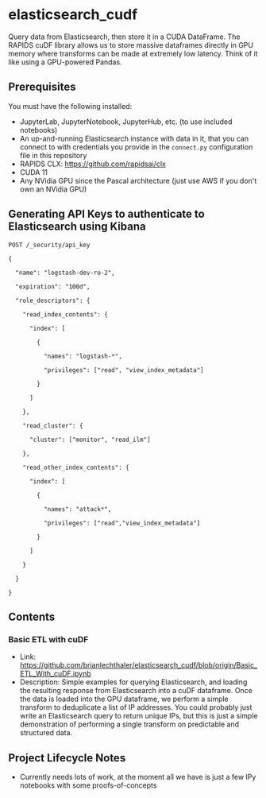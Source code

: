 # elasticsearch_cudf
Query data from Elasticsearch, then store it in a CUDA DataFrame. The RAPIDS cuDF library allows us to store massive dataframes directly in GPU memory where transforms can be made at extremely low latency. Think of it like using a GPU-powered Pandas.


## Prerequisites
You must have the following installed:
* JupyterLab, JupyterNotebook, JupyterHub, etc. (to use included notebooks)
* An up-and-running Elasticsearch instance with data in it, that you can connect to with credentials you provide in the `connect.py` configuration file in this repository
* RAPIDS CLX: https://github.com/rapidsai/clx
* CUDA 11
* Any NVidia GPU since the Pascal architecture (just use AWS if you don't own an NVidia GPU)


## Generating API Keys to authenticate to Elasticsearch using Kibana
`POST /_security/api_key`


`{`


`  "name": "logstash-dev-ro-2",`


`  "expiration": "100d",`


`  "role_descriptors": {`


`    "read_index_contents": {`


`      "index": [`


`        {`


`          "names": "logstash-*",`


`          "privileges": ["read", "view_index_metadata"]`


`        }`


`      ]`


`    },`


`    "read_cluster": {`


`      "cluster": ["monitor", "read_ilm"]`


`    },`


`    "read_other_index_contents": {`


`      "index": [`


`        {`


`          "names": "attack*",`


`          "privileges": ["read","view_index_metadata"]`


`        }`


`      ]`


`    }`


`  }`


`}`


## Contents

### Basic ETL with cuDF
* Link: https://github.com/brianlechthaler/elasticsearch_cudf/blob/origin/Basic_ETL_With_cuDF.ipynb
* Description: Simple examples for querying Elasticsearch, and loading the resulting response from Elasticsearch into a cuDF dataframe. Once the data is loaded into the GPU dataframe, we perform a simple transform to deduplicate a list of IP addresses. You could probably just write an Elasticsearch query to return unique IPs, but this is just a simple demonstration of performing a single transform on predictable and structured data.


## Project Lifecycle Notes
* Currently needs lots of work, at the moment all we have is just a few IPy notebooks with some proofs-of-concepts 

